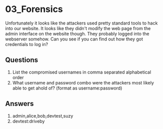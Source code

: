 # 03_Forensics

Unfortunately it looks like the attackers used pretty standard tools to hack into our website.
It looks like they didn't modify the web page from the admin interface on the website though. 
They probably logged into the webserver somehow. Can you see if you can find out how they got credentials to log in?

## Questions
1. List the compromised usernames in comma separated alphabetical order
2. What username and password combo were the attackers most likely able to get ahold of? (format as username:password)

## Answers
1. admin,alice,bob,devtest,suzy
2. devtest:driveby
